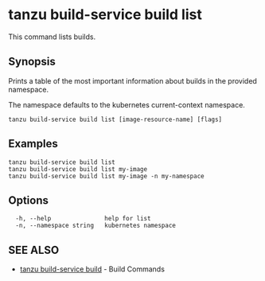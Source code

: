 # tanzu build-service build list

This command lists builds.

## Synopsis

Prints a table of the most important information about builds in the provided namespace.

The namespace defaults to the kubernetes current-context namespace.

```console
tanzu build-service build list [image-resource-name] [flags]
```

## Examples

```console
tanzu build-service build list
tanzu build-service build list my-image
tanzu build-service build list my-image -n my-namespace
```

## Options

```console
  -h, --help               help for list
  -n, --namespace string   kubernetes namespace
```

## SEE ALSO

* [tanzu build-service build](tanzu_build-service_build.md)	 - Build Commands
